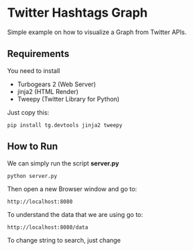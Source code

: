 # Twitter Hashtags Graph

Simple example on how to visualize a Graph from Twitter APIs.

## Requirements

You need to install

* Turbogears 2 (Web Server)
* jinja2 (HTML Render)
* Tweepy (Twitter Library for Python)

Just copy this:
    
    pip install tg.devtools jinja2 tweepy
    
## How to Run

We can simply run the script **server.py**

    python server.py
    
Then open a new Browser window and go to:

    http://localhost:8080
    
To understand the data that we are using go to:

    http://localhost:8080/data
    
    
To change string to search, just change 